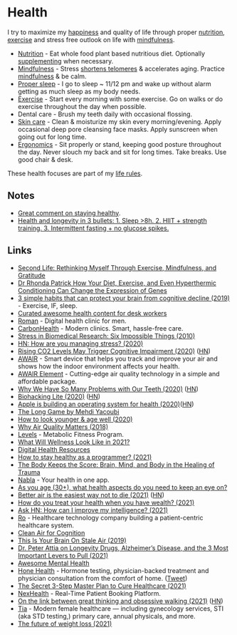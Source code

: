 # Health

I try to maximize my [happiness](../life/happiness.md) and quality of life through proper [nutrition](nutrition/nutrition.md), [exercise](../fitness/fitness.md) and stress free outlook on life with [mindfulness](../mindfulness/mindfulness.md).

- [Nutrition](nutrition/nutrition.md) - Eat whole food plant based nutritious diet. Optionally [supplementing](nutrition/supplements.md) when necessary.
- [Mindfulness](../mindfulness/mindfulness.md) - Stress [shortens telomeres](https://www.ncbi.nlm.nih.gov/pubmed/12114022) & accelerates aging. Practice [mindfulness](../mindfulness/mindfulness.md) & be calm.
- [Proper sleep](../sleep/sleep.md) - I go to sleep ~ 11/12 pm and wake up without alarm getting as much sleep as my body needs.
- [Exercise](../fitness/fitness.md) - Start every morning with some exercise. Go on walks or do exercise throughout the day when possible.
- Dental care - Brush my teeth daily with occasional flossing.
- [Skin care](skin-care.md) - Clean & moisturize my skin every morning/evening. Apply occasional deep pore cleansing face masks. Apply sunscreen when going out for long time.
- [Ergonomics](ergonomics.md) - Sit properly or stand, keeping good posture throughout the day. Never slouch my back and sit for long times. Take breaks. Use good chair & desk.

These health focuses are part of my [life rules](../focusing/rules.md).

## Notes

- [Great comment on staying healthy](https://www.reddit.com/r/longevity/comments/7hwgo7/for_people_in_their_young_or_middle_ages_now_who/).
- [Health and longevity in 3 bullets: 1. Sleep >8h. 2. HIIT + strength training. 3. Intermittent fasting + no glucose spikes.](https://twitter.com/m_franceschetti/status/1396540139195834374)

## Links

- [Second Life: Rethinking Myself Through Exercise, Mindfulness, and Gratitude](https://www.macstories.net/stories/second-life/)
- [Dr Rhonda Patrick How Your Diet, Exercise, and Even Hyperthermic Conditioning Can Change the Expression of Genes](https://www.youtube.com/watch?v=VjgMzS5b_QM)
- [3 simple habits that can protect your brain from cognitive decline (2019)](https://www.fastcompany.com/90303904/3-tips-to-slowing-down-cognitive-decline) - Exercise, IF, sleep.
- [Curated awesome health content for desk workers](https://github.com/evexoio/awesome-health)
- [Roman](https://www.getroman.com/) - Digital health clinic for men.
- [CarbonHealth](https://carbonhealth.com/) - Modern clinics. Smart, hassle-free care.
- [Stress in Biomedical Research: Six Impossible Things (2010)](https://www.sciencedirect.com/science/article/pii/S1097276510007835)
- [HN: How are you managing stress? (2020)](https://news.ycombinator.com/item?id=22616143)
- [Rising CO2 Levels May Trigger Cognitive Impairment (2020)](https://sparkonit.com/2020/04/30/rising-co2-levels-may-trigger-cognitive-impairment/) ([HN](https://news.ycombinator.com/item?id=23155937))
- [AWAIR](https://www.getawair.com) - Smart device that helps you track and improve your air and shows how the indoor environment affects your health.
- [AWAIR Element](https://www.getawair.com/home/element) - Cutting-edge air quality technology in a simple and affordable package.
- [Why We Have So Many Problems with Our Teeth (2020)](https://www.scientificamerican.com/article/why-we-have-so-many-problems-with-our-teeth/) ([HN](https://news.ycombinator.com/item?id=23335368))
- [Biohacking Lite (2020)](https://karpathy.github.io/2020/06/11/biohacking-lite/) ([HN](https://news.ycombinator.com/item?id=23501021))
- [Apple is building an operating system for health (2020)](https://divinations.substack.com/p/healthos)([HN](https://news.ycombinator.com/item?id=23507600))
- [The Long Game by Mehdi Yacoubi](https://mehdiyacoubi.substack.com/)
- [How to look younger & age well (2020)](https://t.me/durov/137)
- [Why Air Quality Matters (2018)](https://www.youtube.com/watch?v=MRqh8oLY7Ik)
- [Levels](https://www.levelshealth.com/) - Metabolic Fitness Program.
- [What Will Wellness Look Like in 2021?](https://www.vogue.com/article/wellness-2021)
- [Digital Health Resources](https://www.franciswong.com/digital-health/)
- [How to stay healthy as a programmer? (2021)](https://www.reddit.com/r/AskProgramming/comments/lra030/how_to_stay_healthy_as_a_programmer/)
- [The Body Keeps the Score: Brain, Mind, and Body in the Healing of Trauma](https://www.goodreads.com/book/show/18693771-the-body-keeps-the-score)
- [Nabla](https://www.nabla.com/en/) - Your health in one app.
- [As you age (30+), what health aspects do you need to keep an eye on?](https://www.reddit.com/r/AskMen/comments/muobbu/as_you_age_30_what_health_aspects_do_you_need_to/)
- [Better air is the easiest way not to die (2021)](https://dynomight.net/air/) ([HN](https://news.ycombinator.com/item?id=26964722))
- [How do you treat your health when you have wealth? (2021)](https://www.reddit.com/r/FIREUK/comments/n6v9t3/how_do_you_treat_your_health_when_you_have_wealth/)
- [Ask HN: How can I improve my intelligence? (2021)](https://news.ycombinator.com/item?id=27102764)
- [Ro](https://ro.co/) - Healthcare technology company building a patient-centric healthcare system.
- [Clean Air for Cognition](https://www.reddit.com/r/Nootropics/comments/niov31/clean_air_for_cognition/)
- [This Is Your Brain On Stale Air (2019)](https://www.youtube.com/watch?v=1Nh_vxpycEA)
- [Dr. Peter Attia on Longevity Drugs, Alzheimer’s Disease, and the 3 Most Important Levers to Pull (2021)](https://overcast.fm/+KebuB8q28)
- [Awesome Mental Health](https://github.com/dreamingechoes/awesome-mental-health)
- [Hone Health](https://www.honehealth.com/) - Hormone testing, physician-backed treatment and physician consultation from the comfort of home. ([Tweet](https://twitter.com/ankurnagpal/status/1414934324357570560))
- [The Secret 3-Step Master Plan to Cure Healthcare (2021)](https://www.notboring.co/p/the-secret-3-step-master-plan-to)
- [NexHealth](https://www.nexhealth.com/) - Real-Time Patient Booking Platform.
- [On the link between great thinking and obsessive walking (2021)](https://lithub.com/on-the-link-between-great-thinking-and-obsessive-walking/) ([HN](https://news.ycombinator.com/item?id=28268136))
- [Tia](https://asktia.com/) - Modern female healthcare — including gynecology services, STI (aka STD testing,) primary care, annual physicals, and more.
- [The future of weight loss (2021)](https://www.worksinprogress.co/issue/the-future-of-weight-loss/)
